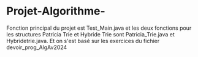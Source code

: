 # Projet-Algorithme-
Fonction principal du projet est Test_Main.java et les deux fonctions pour les structures Patricia Trie et Hybride Trie sont Patricia_Trie.java et Hybridetrie.java.
Et on s'est basé sur les exercices du fichier devoir_prog_AlgAv2024
